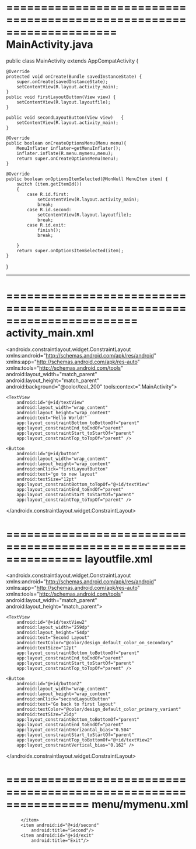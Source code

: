 ====================================================================
MainActivity.java
=====================================================================

public class MainActivity extends AppCompatActivity {

    @Override
    protected void onCreate(Bundle savedInstanceState) {
        super.onCreate(savedInstanceState);
        setContentView(R.layout.activity_main);
    }
    public void firstLayoutButton(View view) {
        setContentView(R.layout.layoutfile);
    }

    public void secondLayoutButton(View view)   {
        setContentView(R.layout.activity_main);
    }

    @Override
    public boolean onCreateOptionsMenu(Menu menu){
        MenuInflater inflater=getMenuInflater();
        inflater.inflate(R.menu.mymenu,menu);
        return super.onCreateOptionsMenu(menu);
    }

    @Override
    public boolean onOptionsItemSelected(@NonNull MenuItem item) {
        switch (item.getItemId())
        {
            case R.id.first:
                setContentView(R.layout.activity_main);
                break;
            case R.id.second:
                setContentView(R.layout.layoutfile);
                break;
            case R.id.exit:
                finish();
                break;

        }
        return super.onOptionsItemSelected(item);
    }


}

---------------------------------------------------------------
=======================================================================
activity_main.xml
====================================================================
<?xml version="1.0" encoding="utf-8"?>
<androidx.constraintlayout.widget.ConstraintLayout xmlns:android="http://schemas.android.com/apk/res/android"
    xmlns:app="http://schemas.android.com/apk/res-auto"
    xmlns:tools="http://schemas.android.com/tools"
    android:layout_width="match_parent"
    android:layout_height="match_parent"
    android:background="@color/teal_200"
    tools:context=".MainActivity">

    <TextView
        android:id="@+id/textView"
        android:layout_width="wrap_content"
        android:layout_height="wrap_content"
        android:text="Hello World!"
        app:layout_constraintBottom_toBottomOf="parent"
        app:layout_constraintEnd_toEndOf="parent"
        app:layout_constraintStart_toStartOf="parent"
        app:layout_constraintTop_toTopOf="parent" />

    <Button
        android:id="@+id/button"
        android:layout_width="wrap_content"
        android:layout_height="wrap_content"
        android:onClick="firstLayoutButton"
        android:text="go to new layout"
        android:textSize="12pt"
        app:layout_constraintBottom_toTopOf="@+id/textView"
        app:layout_constraintEnd_toEndOf="parent"
        app:layout_constraintStart_toStartOf="parent"
        app:layout_constraintTop_toTopOf="parent" />

</androidx.constraintlayout.widget.ConstraintLayout>


===============================================================
layoutfile.xml
=============================================================
<?xml version="1.0" encoding="utf-8"?>
<androidx.constraintlayout.widget.ConstraintLayout xmlns:android="http://schemas.android.com/apk/res/android"
    xmlns:app="http://schemas.android.com/apk/res-auto"
    xmlns:tools="http://schemas.android.com/tools"
    android:layout_width="match_parent"
    android:layout_height="match_parent">

    <TextView
        android:id="@+id/textView2"
        android:layout_width="259dp"
        android:layout_height="54dp"
        android:text="Second Layout"
        android:textColor="@color/design_default_color_on_secondary"
        android:textSize="12pt"
        app:layout_constraintBottom_toBottomOf="parent"
        app:layout_constraintEnd_toEndOf="parent"
        app:layout_constraintStart_toStartOf="parent"
        app:layout_constraintTop_toTopOf="parent" />

    <Button
        android:id="@+id/button2"
        android:layout_width="wrap_content"
        android:layout_height="wrap_content"
        android:onClick="secondLayoutButton"
        android:text="Go back to first layout"
        android:textColor="@color/design_default_color_primary_variant"
        android:textSize="25dp"
        app:layout_constraintBottom_toBottomOf="parent"
        app:layout_constraintEnd_toEndOf="parent"
        app:layout_constraintHorizontal_bias="0.504"
        app:layout_constraintStart_toStartOf="parent"
        app:layout_constraintTop_toBottomOf="@+id/textView2"
        app:layout_constraintVertical_bias="0.162" />
</androidx.constraintlayout.widget.ConstraintLayout>

================================================================
menu/mymenu.xml
================================================================

<?xml version="1.0" encoding="utf-8"?>
<menu xmlns:android="http://schemas.android.com/apk/res/android">
    <item android:id="@+id/first"
        android:title="First">

    </item>
    <item android:id="@+id/second"
        android:title="Second"/>
    <item android:id="@+id/exit"
        android:title="Exit"/>
</menu>
